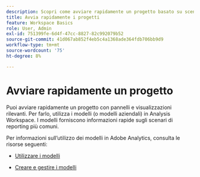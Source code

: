 ```yaml
---
description: Scopri come avviare rapidamente un progetto basato su scenari di reporting comuni utilizzando i modelli in Analysis Workspace.
title: Avvia rapidamente i progetti
feature: Workspace Basics
role: User, Admin
exl-id: 751399fe-6d4f-47cc-8827-82c992079b52
source-git-commit: 41d067ab852f4eb5c4a1368ade364fdb706bb9d9
workflow-type: tm+mt
source-wordcount: '75'
ht-degree: 8%

---
```


# Avviare rapidamente un progetto

Puoi avviare rapidamente un progetto con pannelli e visualizzazioni rilevanti. Per farlo, utilizza i modelli (o modelli aziendali) in Analysis Workspace. I modelli forniscono informazioni rapide sugli scenari di reporting più comuni.

Per informazioni sull’utilizzo dei modelli in Adobe Analytics, consulta le risorse seguenti:

* [Utilizzare i modelli](/help/analyze/analysis-workspace/templates/use-templates.md)

* [Creare e gestire i modelli](/help/analyze/analysis-workspace/templates/create-templates.md)

